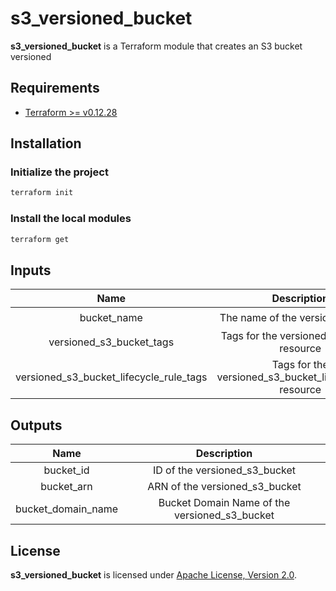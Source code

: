 # s3_versioned_bucket

**s3_versioned_bucket** is a Terraform module that creates an S3 bucket versioned

## Requirements

- [Terraform >= v0.12.28](https://www.terraform.io/downloads.html)

## Installation

### Initialize the project

```sh
terraform init
```

### Install the local modules

```sh
terraform get
```

## Inputs

| Name           | Description       | Type   | Default | Required |
| :---:          | :---:             | :---:  | :---:   | :---:    |
| bucket_name | The name of the versioned bucket | string | -       | :heavy_check_mark: |
| versioned_s3_bucket_tags | Tags for the versioned_s3_bucket resource | map(string) | -       | :heavy_check_mark: |
| versioned_s3_bucket_lifecycle_rule_tags | Tags for the versioned_s3_bucket_lifecycle_rule resource | map(string) | -       | :heavy_check_mark: |

## Outputs

| Name                            | Description           |
| :---:                           | :---:                 |
| bucket_id     | ID of the versioned_s3_bucket   |
| bucket_arn     | ARN of the versioned_s3_bucket   |
| bucket_domain_name     | Bucket Domain Name of the versioned_s3_bucket   |

## License

**s3_versioned_bucket** is licensed under [Apache License, Version 2.0](https://github.com/AlexisNava/terraform_modules/blob/master/LICENSE).